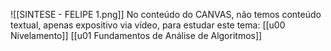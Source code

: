 ![[SINTESE - FELIPE 1.png]]
No conteúdo do CANVAS, não temos conteúdo textual, apenas expositivo via vídeo, para estudar este tema:
[[u00 Nivelamento]]
[[u01 Fundamentos de Análise de Algoritmos]]